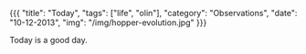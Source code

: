 {{{
  "title": "Today",
  "tags": ["life", "olin"],
  "category": "Observations",
  "date": "10-12-2013",
  "img": "/img/hopper-evolution.jpg"
}}}

Today is a good day.